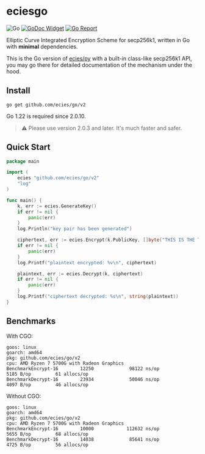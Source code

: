 # eciesgo

![Go](https://github.com/ecies/go/actions/workflows/go.yml/badge.svg)
[![GoDoc Widget](https://godoc.org/github.com/ecies/go?status.svg)](https://godoc.org/github.com/ecies/go)
[![Go Report](https://goreportcard.com/badge/github.com/ecies/go)](https://goreportcard.com/report/github.com/ecies/go)

Elliptic Curve Integrated Encryption Scheme for secp256k1, written in Go with **minimal** dependencies.

This is the Go version of [ecies/py](https://github.com/ecies/py) with a built-in class-like secp256k1 API, you may go there for detailed documentation of the mechanism under the hood.

## Install
`go get github.com/ecies/go/v2`

Go 1.22 is required since 2.0.10.

> ⚠️ Please use version 2.0.3 and later. It's much faster and safer.

## Quick Start
```go
package main

import (
	ecies "github.com/ecies/go/v2"
	"log"
)

func main() {
	k, err := ecies.GenerateKey()
	if err != nil {
		panic(err)
	}
	log.Println("key pair has been generated")

	ciphertext, err := ecies.Encrypt(k.PublicKey, []byte("THIS IS THE TEST"))
	if err != nil {
		panic(err)
	}
	log.Printf("plaintext encrypted: %v\n", ciphertext)

	plaintext, err := ecies.Decrypt(k, ciphertext)
	if err != nil {
		panic(err)
	}
	log.Printf("ciphertext decrypted: %s\n", string(plaintext))
}
```

## Benchmarks
With CGO:
```
goos: linux
goarch: amd64
pkg: github.com/ecies/go/v2
cpu: AMD Ryzen 7 5700G with Radeon Graphics         
BenchmarkEncrypt-16        12250             98122 ns/op            5185 B/op         61 allocs/op
BenchmarkDecrypt-16        23934             50046 ns/op            4097 B/op         46 allocs/op
```

Without CGO:
```
goos: linux
goarch: amd64
pkg: github.com/ecies/go/v2
cpu: AMD Ryzen 7 5700G with Radeon Graphics         
BenchmarkEncrypt-16        10000            112632 ns/op            5655 B/op         68 allocs/op
BenchmarkDecrypt-16        14038             85641 ns/op            4725 B/op         56 allocs/op
```
